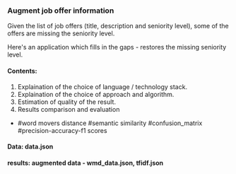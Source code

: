 ### Augment job offer information
Given the list of job offers (title, description and seniority level),
some of the offers are missing the seniority level.

Here's an application which fills in the gaps - restores the missing seniority level.

#### Contents:

1. Explaination of the choice of language / technology stack.
2. Explaination of the choice of approach and algorithm.
3. Estimation of quality of the result.
4. Results comparison and evaluation 
- #word movers distance #semantic similarity #confusion_matrix #precision-accuracy-f1 scores

#### Data: data.json

#### results: augmented data - wmd_data.json, tfidf.json
